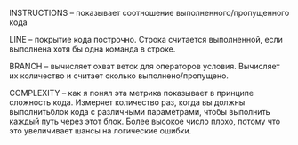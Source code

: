 INSTRUCTIONS – показывает соотношение выполненного/пропущенного кода

LINE – покрытие кода построчно. 
Строка считается выполненной, если выполнена хотя бы одна команда в строке.

BRANCH – вычисляет охват веток для операторов условия. 
Вычисляет их количество и считает сколько выполнено/пропущено.

COMPLEXITY – как я понял эта метрика показывает в принципе сложность кода.
Измеряет количество раз, когда вы должны выполнитьблок кода с различными параметрами, 
чтобы выполнить каждый путь через этот блок. 
Более высокое число плохо, потому что это увеличивает шансы на логические ошибки.
